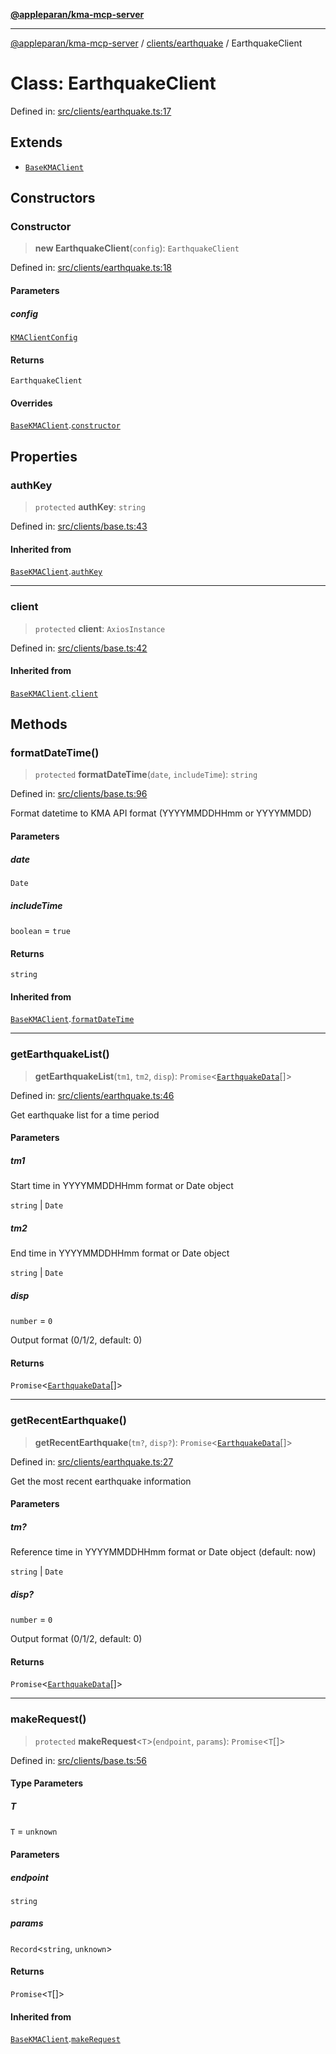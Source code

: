 [**@appleparan/kma-mcp-server**](../../../README.md)

***

[@appleparan/kma-mcp-server](../../../README.md) / [clients/earthquake](../README.md) / EarthquakeClient

# Class: EarthquakeClient

Defined in: [src/clients/earthquake.ts:17](https://github.com/appleparan/kma-mcp/blob/d76825d83b398a574a6e9215caa9b03d62b638c4/typescript/src/clients/earthquake.ts#L17)

## Extends

- [`BaseKMAClient`](../../base/classes/BaseKMAClient.md)

## Constructors

### Constructor

> **new EarthquakeClient**(`config`): `EarthquakeClient`

Defined in: [src/clients/earthquake.ts:18](https://github.com/appleparan/kma-mcp/blob/d76825d83b398a574a6e9215caa9b03d62b638c4/typescript/src/clients/earthquake.ts#L18)

#### Parameters

##### config

[`KMAClientConfig`](../../base/interfaces/KMAClientConfig.md)

#### Returns

`EarthquakeClient`

#### Overrides

[`BaseKMAClient`](../../base/classes/BaseKMAClient.md).[`constructor`](../../base/classes/BaseKMAClient.md#constructor)

## Properties

### authKey

> `protected` **authKey**: `string`

Defined in: [src/clients/base.ts:43](https://github.com/appleparan/kma-mcp/blob/d76825d83b398a574a6e9215caa9b03d62b638c4/typescript/src/clients/base.ts#L43)

#### Inherited from

[`BaseKMAClient`](../../base/classes/BaseKMAClient.md).[`authKey`](../../base/classes/BaseKMAClient.md#authkey)

***

### client

> `protected` **client**: `AxiosInstance`

Defined in: [src/clients/base.ts:42](https://github.com/appleparan/kma-mcp/blob/d76825d83b398a574a6e9215caa9b03d62b638c4/typescript/src/clients/base.ts#L42)

#### Inherited from

[`BaseKMAClient`](../../base/classes/BaseKMAClient.md).[`client`](../../base/classes/BaseKMAClient.md#client)

## Methods

### formatDateTime()

> `protected` **formatDateTime**(`date`, `includeTime`): `string`

Defined in: [src/clients/base.ts:96](https://github.com/appleparan/kma-mcp/blob/d76825d83b398a574a6e9215caa9b03d62b638c4/typescript/src/clients/base.ts#L96)

Format datetime to KMA API format (YYYYMMDDHHmm or YYYYMMDD)

#### Parameters

##### date

`Date`

##### includeTime

`boolean` = `true`

#### Returns

`string`

#### Inherited from

[`BaseKMAClient`](../../base/classes/BaseKMAClient.md).[`formatDateTime`](../../base/classes/BaseKMAClient.md#formatdatetime)

***

### getEarthquakeList()

> **getEarthquakeList**(`tm1`, `tm2`, `disp`): `Promise`\<[`EarthquakeData`](../interfaces/EarthquakeData.md)[]\>

Defined in: [src/clients/earthquake.ts:46](https://github.com/appleparan/kma-mcp/blob/d76825d83b398a574a6e9215caa9b03d62b638c4/typescript/src/clients/earthquake.ts#L46)

Get earthquake list for a time period

#### Parameters

##### tm1

Start time in YYYYMMDDHHmm format or Date object

`string` | `Date`

##### tm2

End time in YYYYMMDDHHmm format or Date object

`string` | `Date`

##### disp

`number` = `0`

Output format (0/1/2, default: 0)

#### Returns

`Promise`\<[`EarthquakeData`](../interfaces/EarthquakeData.md)[]\>

***

### getRecentEarthquake()

> **getRecentEarthquake**(`tm?`, `disp?`): `Promise`\<[`EarthquakeData`](../interfaces/EarthquakeData.md)[]\>

Defined in: [src/clients/earthquake.ts:27](https://github.com/appleparan/kma-mcp/blob/d76825d83b398a574a6e9215caa9b03d62b638c4/typescript/src/clients/earthquake.ts#L27)

Get the most recent earthquake information

#### Parameters

##### tm?

Reference time in YYYYMMDDHHmm format or Date object (default: now)

`string` | `Date`

##### disp?

`number` = `0`

Output format (0/1/2, default: 0)

#### Returns

`Promise`\<[`EarthquakeData`](../interfaces/EarthquakeData.md)[]\>

***

### makeRequest()

> `protected` **makeRequest**\<`T`\>(`endpoint`, `params`): `Promise`\<`T`[]\>

Defined in: [src/clients/base.ts:56](https://github.com/appleparan/kma-mcp/blob/d76825d83b398a574a6e9215caa9b03d62b638c4/typescript/src/clients/base.ts#L56)

#### Type Parameters

##### T

`T` = `unknown`

#### Parameters

##### endpoint

`string`

##### params

`Record`\<`string`, `unknown`\>

#### Returns

`Promise`\<`T`[]\>

#### Inherited from

[`BaseKMAClient`](../../base/classes/BaseKMAClient.md).[`makeRequest`](../../base/classes/BaseKMAClient.md#makerequest)
